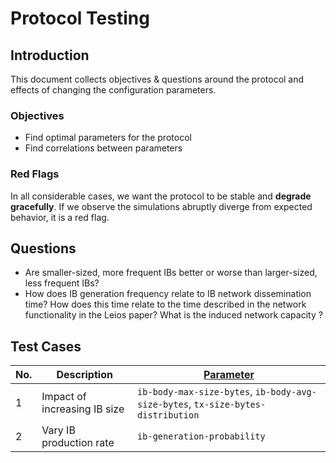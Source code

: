 # Protocol Testing

## Introduction

This document collects objectives & questions around the protocol and effects of
changing the configuration parameters.

### Objectives

- Find optimal parameters for the protocol
- Find correlations between parameters

### Red Flags

In all considerable cases, we want the protocol to be stable and **degrade
gracefully**. If we observe the simulations abruptly diverge from expected
behavior, it is a red flag.

## Questions

- Are smaller-sized, more frequent IBs better or worse than larger-sized, less
  frequent IBs?
- How does IB generation frequency relate to IB network dissemination time? How does this time relate to the time described in the network functionality in the Leios paper? What is the induced network capacity ?

## Test Cases

| No. | Description                  | [Parameter](../data/simulation/config.d.ts)                                      |
| --- | ---------------------------- | -------------------------------------------------------------------------------- |
| 1   | Impact of increasing IB size | `ib-body-max-size-bytes`, `ib-body-avg-size-bytes`, `tx-size-bytes-distribution` |
| 2   | Vary IB production rate      | `ib-generation-probability`                                                      |
